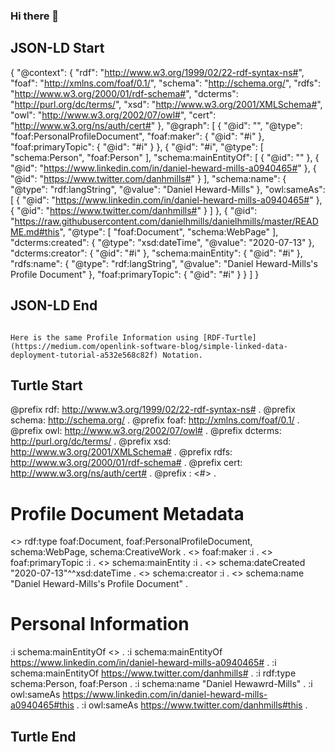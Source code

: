 ### Hi there 👋

<!--
**danielhmills/danielhmills** is a ✨ _special_ ✨ repository because its `README.md` (this file) appears on your GitHub profile.

Here are some ideas to get you started:

- 🔭 I’m currently working on ...
- 🌱 I’m currently learning ...
- 👯 I’m looking to collaborate on ...
- 🤔 I’m looking for help with ...
- 💬 Ask me about ...
- 📫 How to reach me: ...
- 😄 Pronouns: ...
- ⚡ Fun fact: ...
-->

## JSON-LD Start ##

{
  "@context": {
    "rdf": "http://www.w3.org/1999/02/22-rdf-syntax-ns#",
    "foaf": "http://xmlns.com/foaf/0.1/",
    "schema": "http://schema.org/",
    "rdfs": "http://www.w3.org/2000/01/rdf-schema#",
    "dcterms": "http://purl.org/dc/terms/",
    "xsd": "http://www.w3.org/2001/XMLSchema#",
    "owl": "http://www.w3.org/2002/07/owl#",
    "cert": "http://www.w3.org/ns/auth/cert#"
  },
  "@graph": [
    {
      "@id": "",
      "@type": "foaf:PersonalProfileDocument",
      "foaf:maker": {
        "@id": "#i"
      },
      "foaf:primaryTopic": {
        "@id": "#i"
      }
    },
    {
      "@id": "#i",
      "@type": [
        "schema:Person",
        "foaf:Person"
      ],
      "schema:mainEntityOf": [
        {
          "@id": ""
        },
        {
          "@id": "https://www.linkedin.com/in/daniel-heward-mills-a0940465#"
        },
        {
          "@id": "https://www.twitter.com/danhmills#"
        }
      ],
      "schema:name": {
        "@type": "rdf:langString",
        "@value": "Daniel Heward-Mills"
      },
      "owl:sameAs": [
               {
          "@id": "https://www.linkedin.com/in/daniel-heward-mills-a0940465#"
        },
        {
          "@id": "https://www.twitter.com/danhmills#"
        }
      ]
    },
    {
      "@id": "https://raw.githubusercontent.com/danielhmills/danielhmills/master/README.md#this",
      "@type": [
        "foaf:Document",
        "schema:WebPage"
      ],
      "dcterms:created": {
        "@type": "xsd:dateTime",
        "@value": "2020-07-13"
      },
      "dcterms:creator": {
        "@id": "#i"
      },
      "schema:mainEntity": {
        "@id": "#i"
      },
      "rdfs:name": {
        "@type": "rdf:langString",
        "@value": "Daniel Heward-Mills's Profile Document"
      },
      "foaf:primaryTopic": {
        "@id": "#i"
      }
    }
  ]
}

## JSON-LD End ##

```

Here is the same Profile Information using [RDF-Turtle](https://medium.com/openlink-software-blog/simple-linked-data-deployment-tutorial-a532e568c82f) Notation. 

```
## Turtle Start ##

@prefix rdf: <http://www.w3.org/1999/02/22-rdf-syntax-ns#> .
@prefix schema: <http://schema.org/> .
@prefix foaf: <http://xmlns.com/foaf/0.1/> .
@prefix owl: <http://www.w3.org/2002/07/owl#> .
@prefix dcterms: <http://purl.org/dc/terms/> .
@prefix xsd: <http://www.w3.org/2001/XMLSchema#> .
@prefix rdfs: <http://www.w3.org/2000/01/rdf-schema#> .
@prefix cert: <http://www.w3.org/ns/auth/cert#> . 
@prefix : <#> . 

# Profile Document Metadata
<> rdf:type foaf:Document, foaf:PersonalProfileDocument, schema:WebPage, schema:CreativeWork .
<> foaf:maker :i .
<> foaf:primaryTopic :i .
<> schema:mainEntity :i .
<> schema:dateCreated "2020-07-13"^^xsd:dateTime .
<> schema:creator :i .
<> schema:name "Daniel Heward-Mills's Profile Document" .

# Personal Information 
:i schema:mainEntityOf <> .
:i schema:mainEntityOf <https://www.linkedin.com/in/daniel-heward-mills-a0940465#> .
:i schema:mainEntityOf <https://www.twitter.com/danhmills#> .
:i rdf:type schema:Person, foaf:Person .
:i schema:name "Daniel Hewawrd-Mills" .
:i owl:sameAs <https://www.linkedin.com/in/daniel-heward-mills-a0940465#this> .
:i owl:sameAs <https://www.twitter.com/danhmills#this> .

## Turtle End ##
